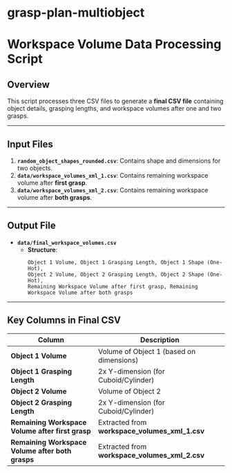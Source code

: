 # grasp-plan-multiobject


# **Workspace Volume Data Processing Script**



## **Overview**
This script processes three CSV files to generate a **final CSV file** containing object details, grasping lengths, and workspace volumes after one and two grasps.

---

## **Input Files**
1. **`random_object_shapes_rounded.csv`**: Contains shape and dimensions for two objects.
2. **`data/workspace_volumes_xml_1.csv`**: Contains remaining workspace volume after **first grasp**.
3. **`data/workspace_volumes_xml_2.csv`**: Contains remaining workspace volume after **both grasps**.

---

## **Output File**
- **`data/final_workspace_volumes.csv`**
  - **Structure**:
    ```
    Object 1 Volume, Object 1 Grasping Length, Object 1 Shape (One-Hot), 
    Object 2 Volume, Object 2 Grasping Length, Object 2 Shape (One-Hot), 
    Remaining Workspace Volume after first grasp, Remaining Workspace Volume after both grasps
    ```


---

## **Key Columns in Final CSV**
| **Column**                                 | **Description**                          |
|--------------------------------------------|------------------------------------------|
| **Object 1 Volume**                        | Volume of Object 1 (based on dimensions) |
| **Object 1 Grasping Length**               | 2x Y-dimension (for Cuboid/Cylinder)    |
| **Object 2 Volume**                        | Volume of Object 2                      |
| **Object 2 Grasping Length**               | 2x Y-dimension (for Cuboid/Cylinder)    |
| **Remaining Workspace Volume after first grasp** | Extracted from **workspace_volumes_xml_1.csv** |
| **Remaining Workspace Volume after both grasps** | Extracted from **workspace_volumes_xml_2.csv** |

